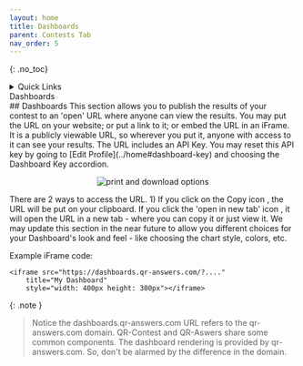```yaml
---
layout: home
title: Dashboards
parent: Contests Tab
nav_order: 5
---
```


{: .no_toc}

<div class="sticky-gotop">
<span class="inline-icon"><i class="fa-solid fa-arrow-up"></i></span>
</div>
<div class="sticky-right">
<details markdown="block">
  <summary>
    Quick Links
  </summary>
  {: .text-delta }
- Quick Links
{: toc}
</details>
</div>

<div class="accordion-bar">Dashboards</div>
## Dashboards
This section allows you to publish the results of your contest to an 'open' URL where anyone can view the results.  You may put the URL on your website; or put a link to it; or embed the URL in an iFrame.  It is a publicly viewable URL, so wherever you put it, anyone with access to it can see your results.  The URL includes an API Key.  You may reset this API key by going to [Edit Profile](../home#dashboard-key) and choosing the Dashboard Key accordion.

<p align="center" class="screen-shot">
<img class="image-border" alt="print and download options" src="../../../assets/images/dashboard_acc.png">
</p>

There are 2 ways to access the URL. 1) If you click on the Copy icon <span class="inline-icon"><i class="fa-regular fa-copy"></i></span>, the URL will be put on your clipboard.  If you click the 'open in new tab' icon <span class="inline-icon"><i class="fa-regular fa-window-maximize"></i></span>, it will open the URL in a new tab - where you can copy it or just view it.  We may update this section in the near future to allow you different choices for your Dashboard's look and feel - like choosing the chart style, colors, etc.

Example iFrame code:
```
<iframe src="https://dashboards.qr-answers.com/?...." 
    title="My Dashboard" 
    style="width: 400px height: 300px"></iframe>
```

{: .note }
> Notice the dashboards.qr-answers.com URL refers to the qr-answers.com domain.  QR-Contest and QR-Aswers share some common components.  The dashboard rendering is provided by qr-answers.com.  So, don't be alarmed by the difference in the domain.
